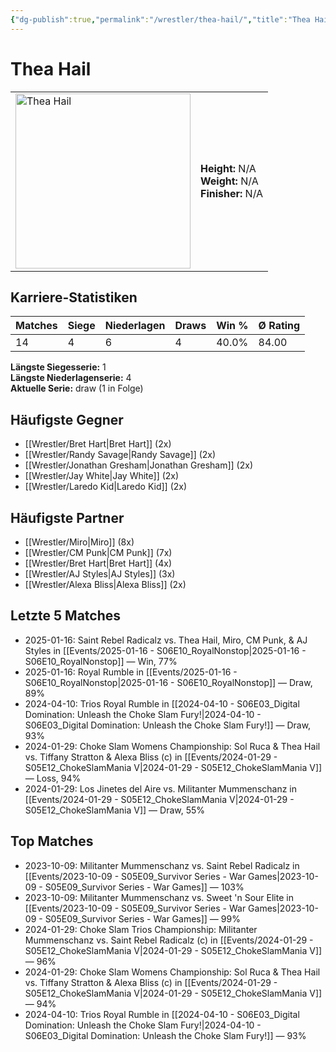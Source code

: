 ```yaml
---
{"dg-publish":true,"permalink":"/wrestler/thea-hail/","title":"Thea Hail","tags":["wrestler"],"noteIcon":""}
---
```



# Thea Hail

<table>
        <tr>
        <td><img src="https://github.com/CptSpaulding1980/choke-slam-wrestling/releases/download/images/Thea_Hail.png" width="280" alt="Thea Hail"></td>
        <td>
        <b>Height:</b> N/A<br>
        <b>Weight:</b> N/A<br>
        <b>Finisher:</b> N/A<br>
        </td>
        </tr>
        </table>
        

## Karriere-Statistiken

| Matches | Siege | Niederlagen | Draws | Win % | Ø Rating |
|---------|-------|-------------|-------|-------|-----------|
| 14 | 4 | 6 | 4 | 40.0% | 84.00 |

**Längste Siegesserie:** 1<br>**Längste Niederlagenserie:** 4<br>**Aktuelle Serie:** draw (1 in Folge)


## Häufigste Gegner
- [[Wrestler/Bret Hart\|Bret Hart]] (2x)
- [[Wrestler/Randy Savage\|Randy Savage]] (2x)
- [[Wrestler/Jonathan Gresham\|Jonathan Gresham]] (2x)
- [[Wrestler/Jay White\|Jay White]] (2x)
- [[Wrestler/Laredo Kid\|Laredo Kid]] (2x)

## Häufigste Partner
- [[Wrestler/Miro\|Miro]] (8x)
- [[Wrestler/CM Punk\|CM Punk]] (7x)
- [[Wrestler/Bret Hart\|Bret Hart]] (4x)
- [[Wrestler/AJ Styles\|AJ Styles]] (3x)
- [[Wrestler/Alexa Bliss\|Alexa Bliss]] (2x)

## Letzte 5 Matches
- 2025-01-16: Saint Rebel Radicalz vs. Thea Hail, Miro, CM Punk, & AJ Styles in [[Events/2025-01-16 - S06E10_RoyalNonstop\|2025-01-16 - S06E10_RoyalNonstop]] — Win, 77%
- 2025-01-16: Royal Rumble in [[Events/2025-01-16 - S06E10_RoyalNonstop\|2025-01-16 - S06E10_RoyalNonstop]] — Draw, 89%
- 2024-04-10: Trios Royal Rumble in [[2024-04-10 - S06E03_Digital Domination: Unleash the Choke Slam Fury!\|2024-04-10 - S06E03_Digital Domination: Unleash the Choke Slam Fury!]] — Draw, 93%
- 2024-01-29: Choke Slam Womens Championship: Sol Ruca & Thea Hail vs. Tiffany Stratton & Alexa Bliss (c) in [[Events/2024-01-29 - S05E12_ChokeSlamMania V\|2024-01-29 - S05E12_ChokeSlamMania V]] — Loss, 94%
- 2024-01-29: Los Jinetes del Aire vs. Militanter Mummenschanz in [[Events/2024-01-29 - S05E12_ChokeSlamMania V\|2024-01-29 - S05E12_ChokeSlamMania V]] — Draw, 55%

## Top Matches
- 2023-10-09: Militanter Mummenschanz vs. Saint Rebel Radicalz in [[Events/2023-10-09 - S05E09_Survivor Series - War Games\|2023-10-09 - S05E09_Survivor Series - War Games]] — 103%
- 2023-10-09: Militanter Mummenschanz vs. Sweet 'n Sour Elite in [[Events/2023-10-09 - S05E09_Survivor Series - War Games\|2023-10-09 - S05E09_Survivor Series - War Games]] — 99%
- 2024-01-29: Choke Slam Trios Championship: Militanter Mummenschanz vs. Saint Rebel Radicalz (c) in [[Events/2024-01-29 - S05E12_ChokeSlamMania V\|2024-01-29 - S05E12_ChokeSlamMania V]] — 96%
- 2024-01-29: Choke Slam Womens Championship: Sol Ruca & Thea Hail vs. Tiffany Stratton & Alexa Bliss (c) in [[Events/2024-01-29 - S05E12_ChokeSlamMania V\|2024-01-29 - S05E12_ChokeSlamMania V]] — 94%
- 2024-04-10: Trios Royal Rumble in [[2024-04-10 - S06E03_Digital Domination: Unleash the Choke Slam Fury!\|2024-04-10 - S06E03_Digital Domination: Unleash the Choke Slam Fury!]] — 93%
